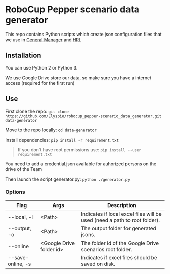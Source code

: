 # RoboCup Pepper scenario data generator

This repo contains Python scripts which create json configuration files that we use in [General Manager](https://github.com/jacques-saraydaryan/robocup_pepper-general_mng) and [HRI](https://github.com/Elyspio/robocup_pepper-hri_meta).


## Installation

You can use Python 2 or Python 3.

We use Google Drive store our data, so make sure you have a internet access (required for the first run)

## Use

 First clone the repo:
`git clone https://github.com/Elyspio/robocup_pepper-scenario_data_generator.git data-generator`
 
 Move to the repo locally:
`cd data-generator`

 Install dependencies: 
`pip install -r requirement.txt`

> If you don't have root permissions use: `pip install --user requirement.txt`  

You need to add a credential.json available for auhorized persons on the drive  of the Team

Then launch the script generator.py: `python ./generator.py`

### Options

| Flag              | Args                      | Description                                                              |
| ----------------- | ------------------------- | ------------------------------------------------------------------------ |
| --local,  -l      | \<Path>                   | Indicates if local excel files will be used (need a path to root folder). |
| --output, -o      | \<Path>                   | The output folder for generated jsons.                                   |
| --online          | \<Google Drive folder id> | The folder id of the Google Drive scenarios root folder.                 |
| --save-online, -s |                           | Indicates if excel files should be saved on disk.                        |
